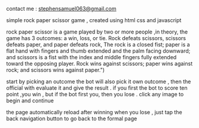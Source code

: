 
contact me : stephensamuel063@gmail.com


simple rock paper scissor game , created using html css and javascript 

 rock paper scissor is a game played by two or more people ,in theory, the game has 3 outcomes: a win, loss, or tie. Rock defeats scissors, scissors defeats paper, and paper defeats rock,    The rock is a closed fist; paper is a flat hand with fingers and thumb extended and the palm facing downward; and scissors is a fist with the index and middle fingers fully extended toward the opposing player. Rock wins against scissors; paper wins against rock; and scissors wins against paper.")

start by picking an outcome  the bot will also pick it own outcome , then the official with evaluate it and give the result . if you first the bot to score ten point ,you win , but if the bot first you, then you lose . click any image to begin and continue

the page automatically reload after winning 
when you lose , just tap the back navigation button to go back to the formal page